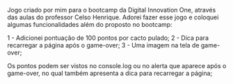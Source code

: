 Jogo criado por mim para o bootcamp da Digital Innovation One, através das aulas do professor Celso Henrique. Adorei fazer esse jogo e coloquei algumas funcionalidades além do proposto no bootcamp:
 
  1 - Adicionei pontuação de 100 pontos por cacto pulado;
  2 - Dica para recarregar a página após o game-over;
  3 - Uma imagem na tela de game-over;
 
Os pontos podem ser vistos no console.log ou no alerta que aparece após o game-over, no qual também apresenta a dica para recarregar a página;
